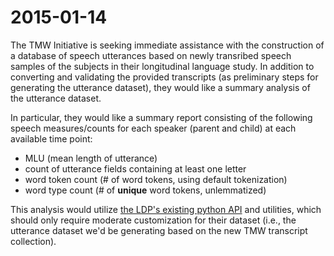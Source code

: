 # 2015-01-14 

The TMW Initiative is seeking immediate assistance with the construction of a
database of speech utterances based on newly transribed speech samples
of the subjects in their longitudinal language study.  In addition to converting and validating the provided transcripts (as preliminary steps for generating the utterance dataset), they would like a summary analysis of the utterance dataset.

In particular, they would like a summary report consisting of the following speech measures/counts for each speaker (parent and child) at each available time point:

* MLU (mean length of utterance)
* count of utterance fields containing at least one letter
* word token count (# of word tokens, using default tokenization)
* word type count (# of **unique** word tokens, unlemmatized)

This analysis would utilize [the LDP's existing python
API](https://github.com/joyrexus/ldp/blob/master/code/lib/python/ldp/speech.py) and utilities, which should only require moderate customization for their dataset (i.e., the utterance dataset we'd be generating based on the new TMW transcript collection).
